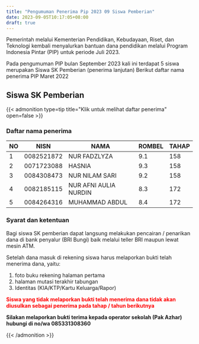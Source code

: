 ```yaml
---
title: "Pengumuman Penerima Pip 2023 09 Siswa Pemberian"
date: 2023-09-05T10:17:05+08:00
draft: true
---
```


Pemerintah melalui Kementerian Pendidikan, Kebudayaan, Riset, dan Teknologi kembali menyalurkan bantuan dana pendidikan melalui Program Indonesia Pintar (PIP) untuk periode Juli 2023.

Pada pengumuman PIP bulan September 2023 kali ini terdapat 5 siswa merupakan Siswa SK Pemberian (penerima lanjutan)
Berikut daftar nama penerima PIP Maret 2022

## Siswa SK Pemberian

{{< admonition type=tip title="Klik untuk melihat daftar penerima" open=false >}}

### Daftar nama penerima

| NO  | NISN       | NAMA                  | ROMBEL | TAHAP |
| --- | ---------- | --------------------- | ------ | ----- |
| 1   | 0082521872 | NUR FADZLYZA          | 9.1    | 158   |
| 2   | 0071723088 | HASNIA                | 9.3    | 158   |
| 3   | 0084308473 | NUR NILAM SARI        | 9.2    | 158   |
| 4   | 0082185115 | NUR AFNI AULIA NURDIN | 8.3    | 172   |
| 5   | 0084264316 | MUHAMMAD ABDUL        | 8.4    | 172   |

### Syarat dan ketentuan

Bagi siswa SK pemberian dapat langsung melakukan pencairan / penarikan dana di bank penyalur (BRI Bungi) baik melalui teller BRI maupun lewat mesin ATM.

Setelah dana masuk di rekening siswa harus melaporkan bukti telah menerima dana, yaitu:

1. foto buku rekening halaman pertama
2. halaman mutasi terakhir tabungan
3. Identitas (KIA/KTP/Kartu Keluarga/Rapor)

<span style="color:#ff0000"> **Siswa yang tidak melaporkan bukti telah menerima dana tidak akan diusulkan sebagai penerima pada tahap / tahun berikutnya** </span>

**Silakan melaporkan bukti terima kepada operator sekolah (Pak Azhar) hubungi di no/wa 085331308360**

{{< /admonition >}}

